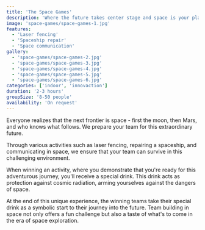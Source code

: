 ```yaml
---
title: 'The Space Games'
description: 'Where the future takes center stage and space is your playground.'
image: 'space-games/space-games-1.jpg'
features:
  - 'Laser fencing'
  - 'Spaceship repair'
  - 'Space communication'
gallery:
  - 'space-games/space-games-2.jpg'
  - 'space-games/space-games-3.jpg'
  - 'space-games/space-games-4.jpg'
  - 'space-games/space-games-5.jpg'
  - 'space-games/space-games-6.jpg'
categories: ['indoor', 'innovaction']
duration: '2-3 hours'
groupSize: '8-50 people'
availability: 'On request'
---
```


Everyone realizes that the next frontier is space - first the moon, then Mars, and who knows what follows. We prepare your team for this extraordinary future.

Through various activities such as laser fencing, repairing a spaceship, and communicating in space, we ensure that your team can survive in this challenging environment.

When winning an activity, where you demonstrate that you're ready for this adventurous journey, you'll receive a special drink. This drink acts as protection against cosmic radiation, arming yourselves against the dangers of space.

At the end of this unique experience, the winning teams take their special drink as a symbolic start to their journey into the future. Team building in space not only offers a fun challenge but also a taste of what's to come in the era of space exploration.
